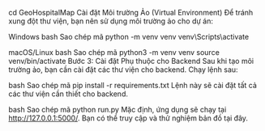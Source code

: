 


cd GeoHospitalMap
 Cài đặt Môi trường Ảo (Virtual Environment)
Để tránh xung đột thư viện, bạn nên sử dụng môi trường ảo cho dự án:

Windows
bash
Sao chép mã
python -m venv venv
venv\Scripts\activate

macOS/Linux
bash
Sao chép mã
python3 -m venv venv
source venv/bin/activate
Bước 3: Cài đặt Phụ thuộc cho Backend
Sau khi tạo môi trường ảo, bạn cần cài đặt các thư viện cho backend. Chạy lệnh sau:

bash
Sao chép mã
pip install -r requirements.txt
Lệnh này sẽ cài đặt tất cả các thư viện cần thiết cho backend.



bash
Sao chép mã
python run.py
Mặc định, ứng dụng sẽ chạy tại http://127.0.0.1:5000/. Bạn có thể truy cập và thử nghiệm bản đồ tại đây.
